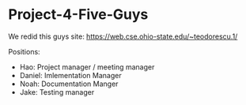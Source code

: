 # Project-4-Five-Guys

We redid this guys site: https://web.cse.ohio-state.edu/~teodorescu.1/

Positions:
- Hao: Project manager / meeting manager
- Daniel: Imlementation Manager
- Noah: Documentation Manger
- Jake: Testing manager